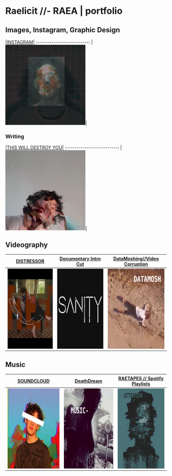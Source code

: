 # Raelicit //- RAEA | portfolio

## Images, Instagram, Graphic Design

|<a href="https://www.instagram.com/raelicit">INSTAGRAM</a>|
:-------------------------:
|<a href="https://www.instagram.com/raelicit"><img src="sources/INSTA.png" height="250" width="250"></a>|

### Writing
|<a href="https://raeawrites.blogspot.com/">THIS WILL DESTROY YOU</a>|
:-------------------------:
|<a href="https://raeawrites.blogspot.com/"><img src="sources/aaa.png" height="250" width="250"></a>|

## Videography

<a href="https://youtu.be/CvjAHG4pg8g">DISTRESSOR</a> | <a href="https://youtu.be/qGl_qOw6Ulk">Documentary Intro Cut</a> | <a href="https://youtu.be/uvQh-V3xEAw">DataMoshing//Video Corruption</a>
:-------------------------:|:-------------------------:|:-------------------------:
<a href="https://youtu.be/CvjAHG4pg8g"><img src="sources/DISTRESS.jpg" height="250" width="250"></a> | <a href="https://youtu.be/qGl_qOw6Ulk"><img src="sources/DOCINTRO.png" height="250" width="250"></a> | <a href="https://youtu.be/uvQh-V3xEAw"><img src="sources/MOSH.png" height="250" width="250"></a>
                                                                                           
## Music

<a href="https://soundcloud.com/bashyboi">SOUNDCLOUD</a> | <a href="https://youtu.be/uvQh-V3xEAw">DeathDream</a> | <a href="https://github.com/BASHCHIN/raetapes">RAETAPES // Spotify Playlists</a>
:-------------------------:|:-------------------------:|:-------------------------:
<a href="https://soundcloud.com/bashyboi"><img src="sources/SNDCLD.jpg" height="250" width="250"></a> | <a href="https://youtu.be/uvQh-V3xEAw"><img src="sources/MUSIC.png" height="250" width="250"></a>|<a href="https://github.com/BASHCHIN/raetapes"><img src="sources/RAETAPES.jpg"  height="250" width="250"></a>
